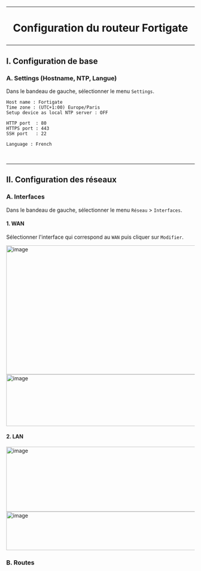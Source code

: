 -----------------------------------------------------------------------------------------------------------------------
# <p align='center'> Configuration du routeur Fortigate </p>
-----------------------------------------------------------------------------------------------------------------------
## I. Configuration de base
### A. Settings (Hostname, NTP, Langue)
Dans le bandeau de gauche, sélectionner le menu `Settings`.

```
Host name : Fortigate
Time zone : (UTC+1:00) Europe/Paris
Setup device as local NTP server : OFF

HTTP port  : 80
HTTPS port : 443
SSH port   : 22

Language : French
```

<br />

-----------------------------------------------------------------------------------------------------------------------
## II. Configuration des réseaux
### A. Interfaces
Dans le bandeau de gauche, sélectionner le menu `Réseau` > `Interfaces`.
#### 1. WAN
Sélectionner l'interface qui correspond au `WAN` puis cliquer sur `Modifier`.

<img width="869" height="344" alt="image" src="https://github.com/user-attachments/assets/e9386b81-0197-428e-ae30-89ebb9c47a0e" />

<img width="860" height="138" alt="image" src="https://github.com/user-attachments/assets/459f20cb-a727-432a-a1da-8830c64ffbfe" />

#### 2. LAN

<img width="850" height="173" alt="image" src="https://github.com/user-attachments/assets/ed8c80be-fd90-4b00-895d-1c40219789fa" />

<img width="855" height="103" alt="image" src="https://github.com/user-attachments/assets/2e55d500-b51b-4c3f-bdc7-627c28c3bba6" />


<br />

### B. Routes
